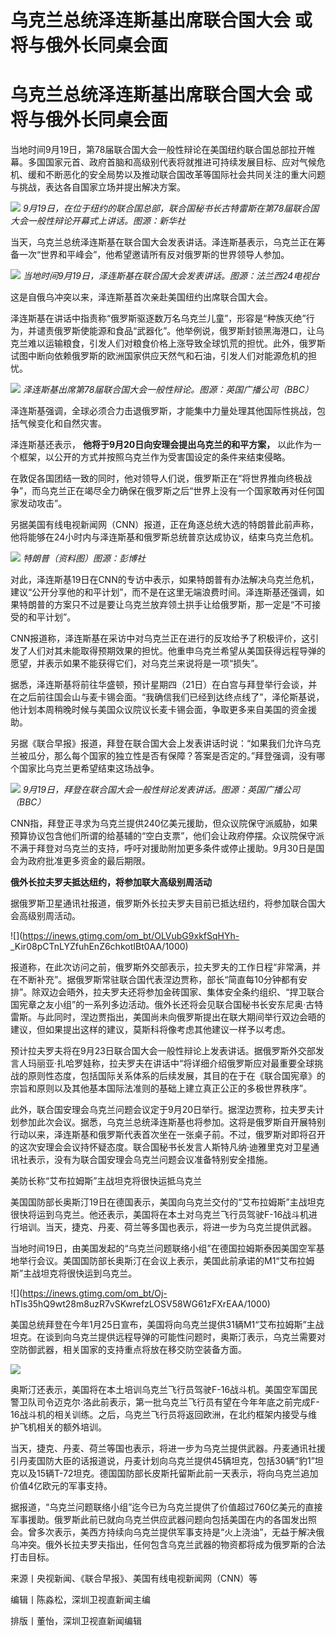 # 乌克兰总统泽连斯基出席联合国大会 或将与俄外长同桌会面

# 乌克兰总统泽连斯基出席联合国大会 或将与俄外长同桌会面

当地时间9月19日，第78届联合国大会一般性辩论在美国纽约联合国总部拉开帷幕。多国国家元首、政府首脑和高级别代表将就推进可持续发展目标、应对气候危机、缓和不断恶化的安全局势以及推动联合国改革等国际社会共同关注的重大问题与挑战，表达各自国家立场并提出解决方案。

![](https://inews.gtimg.com/om_bt/OxWpzrtqwz3dtkm7xlcnvNxx4VfrIYflVlfoHjt8_3pEAAA/1000)
_9月19日，在位于纽约的联合国总部，联合国秘书长古特雷斯在第78届联合国大会一般性辩论开幕式上讲话。图源：新华社_

当天，乌克兰总统泽连斯基在联合国大会发表讲话。泽连斯基表示，乌克兰正在筹备一次“世界和平峰会”，他希望邀请所有反对俄罗斯的世界领导人参加。

![](https://inews.gtimg.com/om_bt/OSenpUH2gh75NfGkW5kIj4lhJK157QmDjK6_Cvm980WboAA/1000)
_当地时间9月19日，泽连斯基在联合国大会发表讲话。图源：法兰西24电视台_

这是自俄乌冲突以来，泽连斯基首次亲赴美国纽约出席联合国大会。

泽连斯基在讲话中指责称“俄罗斯驱逐数万名乌克兰儿童”，形容是“种族灭绝”行为，并谴责俄罗斯使能源和食品“武器化”。他举例说，俄罗斯封锁黑海港口，让乌克兰难以运输粮食，引发人们对粮食价格上涨导致全球饥荒的担忧。此外，俄罗斯试图中断向依赖俄罗斯的欧洲国家供应天然气和石油，引发人们对能源危机的担忧。

![](https://inews.gtimg.com/om_bt/OZFV54kqnCtnBIBKVb634AfUkZoseNkiMr6RShHoTpZgMAA/1000)
_泽连斯基出席第78届联合国大会一般性辩论。图源：英国广播公司（BBC）_

泽连斯基强调，全球必须合力击退俄罗斯，才能集中力量处理其他国际性挑战，包括气候变化和自然灾害。

泽连斯基还表示， **他将于9月20日向安理会提出乌克兰的和平方案，** 以此作为一个框架，以公开的方式并按照乌克兰作为受害国设定的条件来结束侵略。

在敦促各国团结一致的同时，他对领导人们说，俄罗斯正在“将世界推向终极战争”，而乌克兰正在竭尽全力确保在俄罗斯之后“世界上没有一个国家敢再对任何国家发动攻击”。

另据美国有线电视新闻网（CNN）报道，正在角逐总统大选的特朗普此前声称，他将能够在24小时内与泽连斯基和俄罗斯总统普京达成协议，结束乌克兰危机。

![](https://inews.gtimg.com/om_bt/OFwIKmBfbh5tzxYd8b6zCNjJMU9CHaKQADCzJuUwCUslEAA/1000)
_特朗普（资料图）图源：彭博社_

对此，泽连斯基19日在CNN的专访中表示，如果特朗普有办法解决乌克兰危机，建议“公开分享他的和平计划”，而不是在这里无端浪费时间。泽连斯基还强调，如果特朗普的方案只不过是要让乌克兰放弃领土拱手让给俄罗斯，那一定是“不可接受的和平计划”。

CNN报道称，泽连斯基在采访中对乌克兰正在进行的反攻给予了积极评价，这引发了人们对其未能取得预期效果的担忧。他重申乌克兰希望从美国获得远程导弹的愿望，并表示如果不能获得它们，对乌克兰来说将是一项“损失”。

据悉，泽连斯基将前往华盛顿，预计星期四（21日）在白宫与拜登举行会谈，并在之后前往国会山与麦卡锡会面。“我确信我们已经到达终点线了”，泽伦斯基说，他计划本周稍晚时候与美国众议院议长麦卡锡会面，争取更多来自美国的资金援助。

另据《联合早报》报道，拜登在联合国大会上发表讲话时说：“如果我们允许乌克兰被瓜分，那么每个国家的独立性是否有保障？答案是否定的。”拜登强调，没有哪个国家比乌克兰更希望结束这场战争。

![](https://inews.gtimg.com/om_bt/OZvfGdbs3_2X5lm1z1gPyspp3GB6N-V8PSXb9Oyrq5NgAAA/1000)
_9月19日，拜登在联合国大会一般性辩论发表讲话。图源：英国广播公司（BBC）_

CNN指，拜登正寻求为乌克兰提供240亿美元援助，但众议院保守派威胁，如果预算协议包含他们所谓的给基辅的“空白支票”，他们会让政府停摆。众议院保守派不满于拜登对乌克兰的支持，呼吁对援助附加更多条件或停止援助。9月30日是国会为政府批准更多资金的最后期限。

**俄外长拉夫罗夫抵达纽约，将参加联大高级别周活动**

据俄罗斯卫星通讯社报道，俄罗斯外长拉夫罗夫目前已抵达纽约，将参加联合国大会高级别周活动。

![](https://inews.gtimg.com/om_bt/OLVubG9xkfSqHYh-
_Kir08pCTnLYZfuhEnZ6chkotIBt0AA/1000)

报道称，在此次访问之前，俄罗斯外交部表示，拉夫罗夫的工作日程“非常满，并在不断补充”。据俄罗斯常驻联合国代表涅边贾称，部长“简直每10分钟都有安排”。除双边会晤外，拉夫罗夫还将参加金砖国家、集体安全条约组织、“捍卫联合国宪章之友小组”的一系列多边活动。俄外长还将会见联合国秘书长安东尼奥·古特雷斯。与此同时，涅边贾指出，美国尚未向俄罗斯提出在联大期间举行双边会晤的建议，但如果提出这样的建议，莫斯科将像考虑其他建议一样予以考虑。

预计拉夫罗夫将在9月23日联合国大会一般性辩论上发表讲话。据俄罗斯外交部发言人玛丽亚·扎哈罗娃称，拉夫罗夫在讲话中“将详细介绍俄罗斯应对最重要全球挑战的原则性态度，包括国际关系体系的后续发展，其目的在于在《联合国宪章》的宗旨和原则以及其他基本国际法准则的基础上建立真正公正的多极世界秩序”。

此外，联合国安理会乌克兰问题会议定于9月20日举行。据涅边贾称，拉夫罗夫计划参加此次会议。据悉，乌克兰总统泽连斯基也将参加。这将是俄罗斯自开展特别行动以来，泽连斯基和俄罗斯代表首次坐在一张桌子前。不过，俄罗斯对即将召开的这次安理会会议持怀疑态度。联合国秘书长发言人斯特凡纳·迪雅里克对卫星通讯社表示，没有为联合国安理会乌克兰问题会议准备特别安全措施。

美防长称“艾布拉姆斯”主战坦克将很快运抵乌克兰

美国国防部长奥斯汀19日在德国表示，美国向乌克兰交付的“艾布拉姆斯”主战坦克很快将运到乌克兰。他还表示，美国将在本土对乌克兰飞行员驾驶F-16战斗机进行培训。当天，捷克、丹麦、荷兰等多国也表示，将进一步为乌克兰提供武器。

当地时间19日，由美国发起的“乌克兰问题联络小组”在德国拉姆斯泰因美国空军基地举行会议。美国国防部长奥斯汀在会议上表示，美国此前承诺的M1“艾布拉姆斯”主战坦克将很快运到乌克兰。

![](https://inews.gtimg.com/om_bt/Oj-
hTls35hQ9wt28m8uzR7vSKwrefzLOSV58WG61zFXrEAA/1000)

美国总统拜登在今年1月25日宣布，美国将向乌克兰提供31辆M1“艾布拉姆斯”主战坦克。在谈到向乌克兰提供远程导弹的可能性问题时，奥斯汀表示，乌克兰需要对空防御武器，相关国家的支持重点将放在移交防空装备方面。

![](https://inews.gtimg.com/om_bt/O_fzqvFnonaqECCP26bMyp5s0w4itNUNPBEP6RSxtj6lEAA/1000)

奥斯汀还表示，美国将在本土培训乌克兰飞行员驾驶F-16战斗机。美国空军国民警卫队司令迈克尔·洛此前表示，第一批乌克兰飞行员有望在今年年底之前完成F-16战斗机的相关训练。之后，乌克兰飞行员将返回欧洲，在北约框架内接受与维护飞机相关的额外培训。

当天，捷克、丹麦、荷兰等国也表示，将进一步为乌克兰提供武器。丹麦通讯社援引丹麦国防大臣的话报道说，丹麦计划向乌克兰提供45辆坦克，包括30辆“豹1”坦克以及15辆T-72坦克。德国国防部长皮斯托留斯此前一天表示，将向乌克兰追加价值4亿欧元的军事支持。

据报道，“乌克兰问题联络小组”迄今已为乌克兰提供了价值超过760亿美元的直接军事援助。俄罗斯此前已就向乌克兰供应武器问题向包括美国在内的各国发出照会。曾多次表示，美西方持续向乌克兰提供军事支持是“火上浇油”，无益于解决俄乌冲突。俄外长拉夫罗夫指出，任何包含乌克兰武器的物资都将成为俄罗斯的合法打击目标。

来源丨央视新闻、《联合早报》、美国有线电视新闻网（CNN）等

编辑丨陈淼松，深圳卫视直新闻主编

排版丨董怡，深圳卫视直新闻编辑


